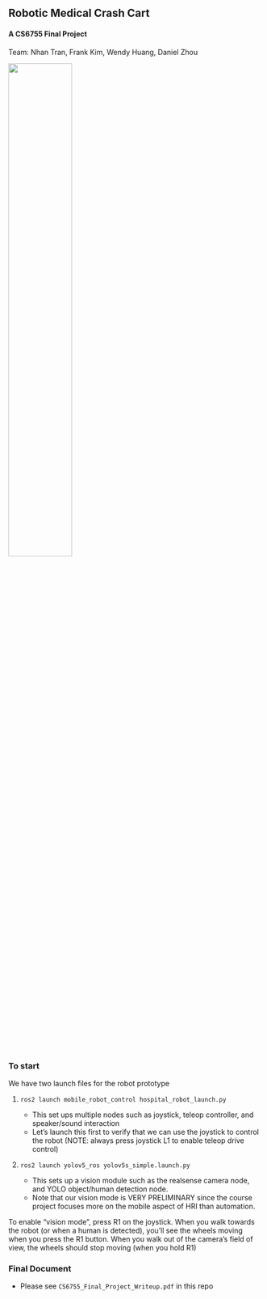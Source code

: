 ## Robotic Medical Crash Cart

#### A CS6755 Final Project

Team: Nhan Tran, Frank Kim, Wendy Huang, Daniel Zhou

<p>
    <img src="./images/hospitalrobot.gif" width="50%" />
</p>


### To start

We have two launch files for the robot prototype 

1. `ros2 launch mobile_robot_control hospital_robot_launch.py`

    - This set ups multiple nodes such as joystick, teleop controller, and speaker/sound interaction
    - Let’s launch this first to verify that we can use the joystick to control the robot (NOTE: always press joystick L1 to enable teleop drive control)

2. `ros2 launch yolov5_ros yolov5s_simple.launch.py`
    - This sets up a vision module such as the realsense camera node, and YOLO object/human detection node.
	- Note that our vision mode is VERY PRELIMINARY since the course project focuses more on the mobile aspect of HRI than automation.


To enable “vision mode”, press R1 on the joystick. When you walk towards the robot (or when a human is detected), you’ll see the wheels moving when you press the R1 button. When you walk out of the camera’s field of view, the wheels should stop moving (when you hold R1)




### Final Document
- Please see `CS6755_Final_Project_Writeup.pdf` in this repo

<object data="./CS6755_Final_Project_Writeup.pdf" width="1000" height="1000" type='application/pdf'></object>





